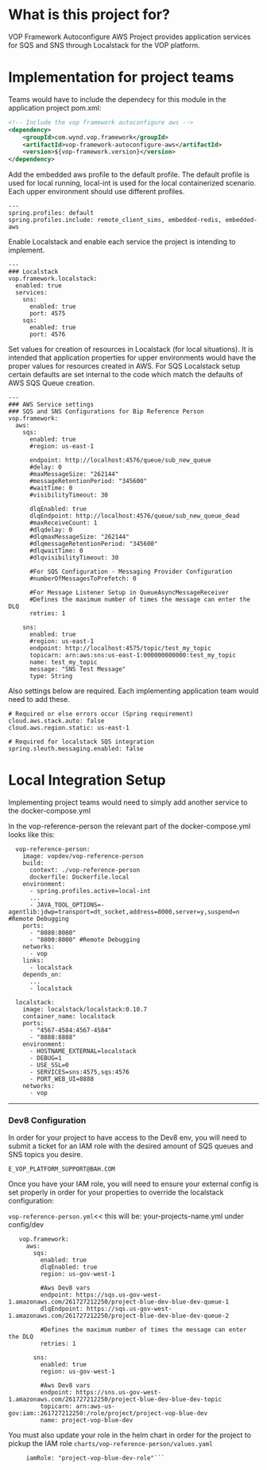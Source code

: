 # What is this project for?

VOP Framework Autoconfigure AWS Project provides application services for SQS and SNS through Localstack for the VOP platform.

# Implementation for project teams 

Teams would have to include the dependecy for this module in the application project pom.xml:

```xml
<!-- Include the vop framework autoconfigure aws -->
<dependency>
    <groupId>com.wynd.vop.framework</groupId>
    <artifactId>vop-framework-autoconfigure-aws</artifactId>
    <version>${vop-framework.version}</version>
</dependency>
```

Add the embedded aws profile to the default profile. The default profile is used for local running, local-int is used for the local containerized scenario. Each upper environment should use different profiles.
```
---
spring.profiles: default
spring.profiles.include: remote_client_sims, embedded-redis, embedded-aws
```

Enable Localstack and enable each service the project is intending to implement.
```
---
### Localstack
vop.framework.localstack:
  enabled: true
  services:
    sns:
      enabled: true
      port: 4575
    sqs:
      enabled: true
      port: 4576
```
Set values for creation of resources in Localstack (for local situations). It is intended that application properties for upper environments would have the proper values for resources created in AWS. For SQS Localstack setup certain defaults are set internal to the code which match the defaults of AWS SQS Queue creation. 
```
---
### AWS Service settings
### SQS and SNS Configurations for Bip Reference Person
vop.framework:
  aws:
    sqs:
      enabled: true
      #region: us-east-1

      endpoint: http://localhost:4576/queue/sub_new_queue
      #delay: 0
      #maxMessageSize: "262144"
      #messageRetentionPeriod: "345600"
      #waitTime: 0
      #visibilityTimeout: 30

      dlqEnabled: true
      dlqEndpoint: http://localhost:4576/queue/sub_new_queue_dead
      #maxReceiveCount: 1
      #dlqdelay: 0
      #dlqmaxMessageSize: "262144"
      #dlqmessageRetentionPeriod: "345600"
      #dlqwaitTime: 0
      #dlqvisibilityTimeout: 30

      #For SQS Configuration - Messaging Provider Configuration
      #numberOfMessagesToPrefetch: 0

      #For Message Listener Setup in QueueAsyncMessageReceiver
      #Defines the maximum number of times the message can enter the DLQ
      retries: 1

    sns:
      enabled: true
      #region: us-east-1
      endpoint: http://localhost:4575/topic/test_my_topic
      topicarn: arn:aws:sns:us-east-1:000000000000:test_my_topic
      name: test_my_topic
      message: "SNS Test Message"
      type: String
```
Also settings below are required. Each implementing application team would need to add these.
```
# Required or else errors occur (Spring requirement)
cloud.aws.stack.auto: false
cloud.aws.region.static: us-east-1

# Required for localstack SQS integration
spring.sleuth.messaging.enabled: false
```

# Local Integration Setup 

Implementing project teams would need to simply add another service to the docker-compose.yml

In the vop-reference-person the relevant part of the docker-compose.yml looks like this:

```
  vop-reference-person:
    image: vopdev/vop-reference-person
    build:
      context: ./vop-reference-person
      dockerfile: Dockerfile.local
    environment:
      - spring.profiles.active=local-int
      ...
      - JAVA_TOOL_OPTIONS=-agentlib:jdwp=transport=dt_socket,address=8000,server=y,suspend=n #Remote Debugging
    ports:
      - "8080:8080"
      - "8000:8000" #Remote Debugging
    networks:
      - vop
    links:
      - localstack
    depends_on:
      ...
      - localstack

  localstack:
    image: localstack/localstack:0.10.7
    container_name: localstack
    ports:
      - "4567-4584:4567-4584"
      - "8888:8888"
    environment:
      - HOSTNAME_EXTERNAL=localstack
      - DEBUG=1
      - USE_SSL=0
      - SERVICES=sns:4575,sqs:4576
      - PORT_WEB_UI=8888
    networks:
      - vop
```
---
 ### Dev8 Configuration
 
 In order for your project to have access to the Dev8 env, you will need to submit a ticket for an IAM role with the desired amount of SQS queues and SNS topics you desire.
 
 `E_VOP_PLATFORM_SUPPORT@BAH.COM`
 
 Once you have your IAM role, you will need to ensure your external config is set properly in order for your properties to override the localstack configuration:
 
 `vop-reference-person.yml`<< this will be: your-projects-name.yml under config/dev
 ```
    vop.framework:
      aws:
        sqs:
          enabled: true
          dlqEnabled: true
          region: us-gov-west-1

          #Aws Dev8 vars
          endpoint: https://sqs.us-gov-west-1.amazonaws.com/261727212250/project-blue-dev-blue-dev-queue-1
          dlqEndpoint: https://sqs.us-gov-west-1.amazonaws.com/261727212250/project-blue-dev-blue-dev-queue-2

          #Defines the maximum number of times the message can enter the DLQ
          retries: 1

        sns:
          enabled: true
          region: us-gov-west-1

          #Aws Dev8 vars
          endpoint: https://sns.us-gov-west-1.amazonaws.com/261727212250/project-blue-dev-blue-dev-topic
          topicarn: arn:aws-us-gov:iam::261727212250:/role/project/project-vop-blue-dev
          name: project-vop-blue-dev
```

You must also update your role in the helm chart in order for the project to pickup the IAM role
`charts/vop-reference-person/values.yaml`

```aws:
     iamRole: "project-vop-blue-dev-role"```
     
     